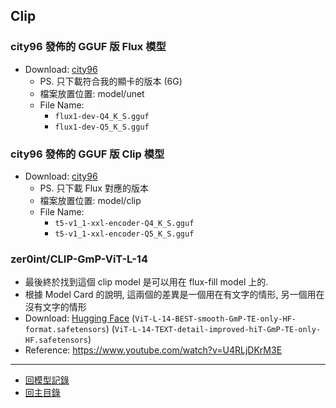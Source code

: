 ## Clip

### city96 發佈的 GGUF 版 Flux 模型
- Download: [city96](https://huggingface.co/city96/FLUX.1-dev-gguf/tree/main)
  - PS. 只下載符合我的顯卡的版本 (6G)
  - 檔案放置位置: model/unet
  - File Name:
    - `flux1-dev-Q4_K_S.gguf`
    - `flux1-dev-Q5_K_S.gguf`

### city96 發佈的 GGUF 版 Clip 模型
- Download: [city96](https://huggingface.co/city96/t5-v1_1-xxl-encoder-gguf/tree/main)
  - PS. 只下載 Flux 對應的版本
  - 檔案放置位置: model/clip
  - File Name:
    - `t5-v1_1-xxl-encoder-Q4_K_S.gguf`
    - `t5-v1_1-xxl-encoder-Q5_K_S.gguf`

### zer0int/CLIP-GmP-ViT-L-14
  - 最後終於找到這個 clip model 是可以用在 flux-fill model 上的.
  - 根據 Model Card 的說明, 這兩個的差異是一個用在有文字的情形, 另一個用在沒有文字的情形
  - Download: [Hugging Face](https://huggingface.co/zer0int/CLIP-GmP-ViT-L-14/tree/main)
    (`ViT-L-14-BEST-smooth-GmP-TE-only-HF-format.safetensors`)
    (`ViT-L-14-TEXT-detail-improved-hiT-GmP-TE-only-HF.safetensors`)
  - Reference: https://www.youtube.com/watch?v=U4RLjDKrM3E


---

- [回模型記錄](../模型記錄.md)
- [回主目錄](../../index.md)
